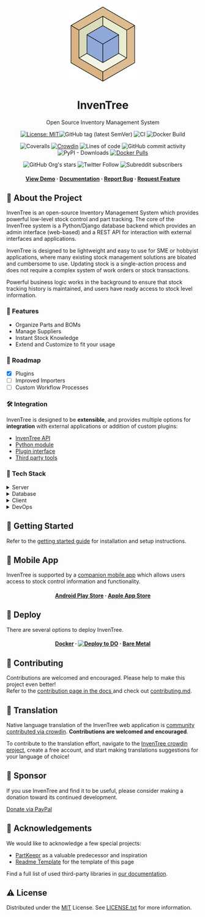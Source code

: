 <div align="center">
  <img src="images/logo/inventree.png" alt="InvenTree logo" width="200" height="auto" />
  <h1>InvenTree</h1>
  <p>Open Source Inventory Management System </p>

<!-- Badges -->
[![License: MIT](https://img.shields.io/badge/License-MIT-yellow.svg)](https://opensource.org/licenses/MIT)![GitHub tag (latest SemVer)](https://img.shields.io/github/v/tag/inventree/inventree)
![CI](https://github.com/inventree/inventree/actions/workflows/qc_checks.yaml/badge.svg)
![Docker Build](https://github.com/inventree/inventree/actions/workflows/docker_latest.yaml/badge.svg)

![Coveralls](https://img.shields.io/coveralls/github/inventree/InvenTree)
[![Crowdin](https://badges.crowdin.net/inventree/localized.svg)](https://crowdin.com/project/inventree)
![Lines of code](https://img.shields.io/tokei/lines/github/inventree/InvenTree)
![GitHub commit activity](https://img.shields.io/github/commit-activity/m/inventree/inventree)
![PyPI - Downloads](https://img.shields.io/pypi/dm/inventree)
[![Docker Pulls](https://img.shields.io/docker/pulls/inventree/inventree)](https://hub.docker.com/r/inventree/inventree)

![GitHub Org's stars](https://img.shields.io/github/stars/inventree?style=social)
![Twitter Follow](https://img.shields.io/twitter/follow/inventreedb?style=social)
![Subreddit subscribers](https://img.shields.io/reddit/subreddit-subscribers/inventree?style=social)


<h4>
    <a href="https://demo.inventree.org/">View Demo</a>
  <span> · </span>
    <a href="https://inventree.readthedocs.io/en/latest/">Documentation</a>
  <span> · </span>
    <a href="https://github.com/inventree/InvenTree/issues/new?template=bug_report.md&title=[BUG]">Report Bug</a>
  <span> · </span>
    <a href="https://github.com/inventree/InvenTree/issues/new?template=feature_request.md&title=[FR]">Request Feature</a>
  </h4>
</div>

<!-- About the Project -->
## :star2: About the Project

InvenTree is an open-source Inventory Management System which provides powerful low-level stock control and part tracking. The core of the InvenTree system is a Python/Django database backend which provides an admin interface (web-based) and a REST API for interaction with external interfaces and applications.

InvenTree is designed to be lightweight and easy to use for SME or hobbyist applications, where many existing stock management solutions are bloated and cumbersome to use. Updating stock is a single-action process and does not require a complex system of work orders or stock transactions. 

Powerful business logic works in the background to ensure that stock tracking history is maintained, and users have ready access to stock level information.

<!-- Features -->

### :dart: Features

- Organize Parts and BOMs
- Manage Suppliers
- Instant Stock Knowledge
- Extend and Customize to fit your usage

<!-- Roadmap -->
### :compass: Roadmap

* [x] Plugins
* [ ] Improved Importers
* [ ] Custom Workflow Processes

<!-- Integration -->
### :hammer_and_wrench: Integration

InvenTree is designed to be **extensible**, and provides multiple options for **integration** with external applications or addition of custom plugins:

* [InvenTree API](https://inventree.readthedocs.io/en/latest/extend/api/)
* [Python module](https://inventree.readthedocs.io/en/latest/extend/python)
* [Plugin interface](https://inventree.readthedocs.io/en/latest/extend/plugins)
* [Third party tools](https://inventree.readthedocs.io/en/latest/extend/integrate)

<!-- TechStack -->
### :space_invader: Tech Stack

<details>
  <summary>Server</summary>
  <ul>
    <li><a href="https://www.python.org/">Python</a></li>
    <li><a href="https://www.djangoproject.com/">Django</a></li>
    <li><a href="https://www.django-rest-framework.org/">DRF</a></li>
    <li><a href="https://django-q.readthedocs.io/">Django Q</a></li>
    <li><a href="https://django-allauth.readthedocs.io/">Django-Allauth</a></li>
  </ul>
</details>

<details>
<summary>Database</summary>
  <ul>
    <li><a href="https://www.postgresql.org/">PostgreSQL</a></li>
    <li><a href="https://www.mysql.com/">MySQL</a></li>
    <li><a href="https://www.sqlite.org/">SQLite</a></li>
    <li><a href="https://redis.io/">Redis</a></li>
  </ul>
</details>

<details>
  <summary>Client</summary>
  <ul>
    <li><a href="https://getbootstrap.com/">Bootstrap</a></li>
    <li><a href="https://jquery.com/">jQuery</a></li>
    <li><a href="https://bootstrap-table.com/">Bootstrap-Table</a></li>
  </ul>
</details>

<details>
<summary>DevOps</summary>
  <ul>
    <li><a href="https://www.docker.com/">Docker</a></li>
    <li><a href="https://crowdin.com/">Crowdin</a></li>
    <li><a href="https://coveralls.io/">Coveralls</a></li>
  </ul>
</details>

<!-- Getting Started -->
## 	:toolbox: Getting Started

Refer to the [getting started guide](https://inventree.readthedocs.io/en/latest/start/install/) for installation and setup instructions.

<!-- Mobile App -->
## 	:iphone: Mobile App

InvenTree is supported by a [companion mobile app](https://inventree.readthedocs.io/en/latest/app/app/) which allows users access to stock control information and functionality. 

<div align="center"><h4>
    <a href="https://play.google.com/store/apps/details?id=inventree.inventree_app">Android Play Store</a>
     <span> · </span>
    <a href="https://apps.apple.com/au/app/inventree/id1581731101#?platform=iphone">Apple App Store</a>
</h4></div>

<!-- Deploy -->
## 	:train: Deploy

There are several options to deploy InvenTree.

<div align="center"><h4>
    <a href="https://inventree.readthedocs.io/en/latest/start/docker/">Docker</a>
    <span> · </span>
    <a href="https://marketplace.digitalocean.com/apps/inventree?refcode=d6172576d014"><img src="https://www.deploytodo.com/do-btn-blue-ghost.svg" alt="Deploy to DO" width="auto" height="40" /></a>
    <span> · </span>
    <a href="https://inventree.readthedocs.io/en/latest/start/install/">Bare Metal</a>
</h4></div>

<!-- Contributing -->
## :wave: Contributing

Contributions are welcomed and encouraged. Please help to make this project even better!  
Refer to the [contribution page in the docs ](https://inventree.readthedocs.io/en/latest/contribute/) and check out [contributing.md](CONTRIBUTING.md).

<!-- Translation -->
## :scroll: Translation

Native language translation of the InvenTree web application is [community contributed via crowdin](https://crowdin.com/project/inventree). **Contributions are welcomed and encouraged**.

To contribute to the translation effort, navigate to the [InvenTree crowdin project](https://crowdin.com/project/inventree), create a free account, and start making translations suggestions for your language of choice!

<!-- Sponsor -->
## :money_with_wings: Sponsor

If you use InvenTree and find it to be useful, please consider making a donation toward its continued development. 

[Donate via PayPal](https://paypal.me/inventree?locale.x=en_AU)

<!-- Acknowledgments -->
## :gem: Acknowledgements

We would like to acknowledge a few special projects:
 - [PartKeepr](https://github.com/partkeepr/PartKeepr) as a valuable predecessor and inspiration
 - [Readme Template](https://github.com/Louis3797/awesome-readme-template) for the template of this page

Find a full list of used third-party libraries in [our documentation](https://inventree.readthedocs.io/en/latest/credits/).

<!-- License -->
## :warning: License

Distributed under the [MIT](https://choosealicense.com/licenses/mit/) License. See [LICENSE.txt](https://github.com/inventree/InvenTree/blob/master/LICENSE) for more information.
